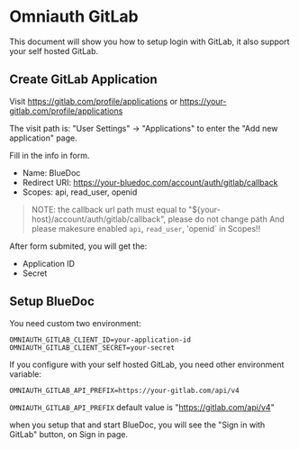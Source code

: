 # Omniauth GitLab

This document will show you how to setup login with GitLab, it also support your self hosted GitLab.

## Create GitLab Application

Visit https://gitlab.com/profile/applications or https://your-gitlab.com/profile/applications

The visit path is: "User Settings" -> "Applications" to enter the "Add new application" page.

Fill in the info in form.

- Name: BlueDoc
- Redirect URI: https://your-bluedoc.com/account/auth/gitlab/callback
- Scopes: api, read_user, openid

> NOTE: the callback url path must equal to "${your-host}/account/auth/gitlab/callback", please do not change path
> And please makesure enabled `api`, `read_user`, 'openid` in Scopes!!


After form submited, you will get the:

- Application ID
- Secret

## Setup BlueDoc

You need custom two environment:

```
OMNIAUTH_GITLAB_CLIENT_ID=your-application-id
OMNIAUTH_GITLAB_CLIENT_SECRET=your-secret
```

If you configure with your self hosted GitLab, you need other environment variable:

```
OMNIAUTH_GITLAB_API_PREFIX=https://your-gitlab.com/api/v4
```

`OMNIAUTH_GITLAB_API_PREFIX` default value is "https://gitlab.com/api/v4"

when you setup that and start BlueDoc, you will see the "Sign in with GitLab" button, on Sign in page.
